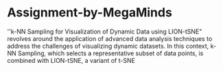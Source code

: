 # Assignment-by-MegaMinds
''k-NN Sampling for Visualization of Dynamic Data using LION-tSNE" revolves around the application of advanced data analysis techniques to address the challenges of visualizing dynamic datasets. In this context, k-NN Sampling, which selects a representative subset of data points, is combined with LION-tSNE, a variant of t-SNE 
